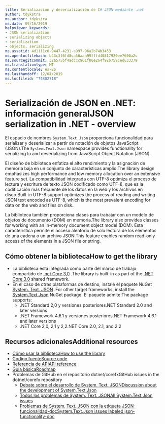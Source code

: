 ```yaml
---
title: Serialización y deserialización de C# JSON mediante .net
author: tdykstra
ms.author: tdykstra
ms.date: 09/16/2019
helpviewer_keywords:
- JSON serialization
- serializing objects
- serialization
- objects, serializing
ms.assetid: 4d1111c0-9447-4231-a997-96a2b74b3453
ms.openlocfilehash: b43c3f6fd8ca56aaa99fffd40317920ee7600a2c
ms.sourcegitcommit: 32a575bf4adccc901f00e264f92b759ced633379
ms.translationtype: MT
ms.contentlocale: es-ES
ms.lasthandoff: 12/04/2019
ms.locfileid: "74802718"
---
```

# <a name="json-serialization-in-net---overview"></a><span data-ttu-id="c944d-102">Serialización de JSON en .NET: información general</span><span class="sxs-lookup"><span data-stu-id="c944d-102">JSON serialization in .NET - overview</span></span>

<span data-ttu-id="c944d-103">El espacio de nombres `System.Text.Json` proporciona funcionalidad para serializar y deserializar a partir de notación de objetos JavaScript (JSON).</span><span class="sxs-lookup"><span data-stu-id="c944d-103">The `System.Text.Json` namespace provides functionality for serializing to and deserializing from JavaScript Object Notation (JSON).</span></span>

<span data-ttu-id="c944d-104">El diseño de biblioteca enfatiza el alto rendimiento y la asignación de memoria baja en un conjunto de características amplio.</span><span class="sxs-lookup"><span data-stu-id="c944d-104">The library design emphasizes high performance and low memory allocation over an extensive feature set.</span></span> <span data-ttu-id="c944d-105">La compatibilidad integrada con UTF-8 optimiza el proceso de lectura y escritura de texto JSON codificado como UTF-8, que es la codificación más frecuente de los datos en la web y los archivos en disco.</span><span class="sxs-lookup"><span data-stu-id="c944d-105">Built-in UTF-8 support optimizes the process of reading and writing JSON text encoded as UTF-8, which is the most prevalent encoding for data on the web and files on disk.</span></span>

<span data-ttu-id="c944d-106">La biblioteca también proporciona clases para trabajar con un modelo de objetos de documento (DOM) en memoria.</span><span class="sxs-lookup"><span data-stu-id="c944d-106">The library also provides classes for working with an in-memory document object model (DOM).</span></span> <span data-ttu-id="c944d-107">Esta característica permite el acceso aleatorio de solo lectura de los elementos de una cadena o un archivo JSON.</span><span class="sxs-lookup"><span data-stu-id="c944d-107">This feature enables random read-only access of the elements in a JSON file or string.</span></span> 

## <a name="how-to-get-the-library"></a><span data-ttu-id="c944d-108">Cómo obtener la biblioteca</span><span class="sxs-lookup"><span data-stu-id="c944d-108">How to get the library</span></span>

* <span data-ttu-id="c944d-109">La biblioteca está integrada como parte del marco de trabajo compartido de [.net Core 3,0](https://aka.ms/netcore3download) .</span><span class="sxs-lookup"><span data-stu-id="c944d-109">The library is built-in as part of the [.NET Core 3.0](https://aka.ms/netcore3download) shared framework.</span></span>
* <span data-ttu-id="c944d-110">En el caso de otras plataformas de destino, instale el paquete NuGet [System. Text. JSON](https://www.nuget.org/packages/System.Text.Json) .</span><span class="sxs-lookup"><span data-stu-id="c944d-110">For other target frameworks, install the [System.Text.Json](https://www.nuget.org/packages/System.Text.Json) NuGet package.</span></span> <span data-ttu-id="c944d-111">El paquete admite:</span><span class="sxs-lookup"><span data-stu-id="c944d-111">The package supports:</span></span>
  * <span data-ttu-id="c944d-112">.NET Standard 2,0 y versiones posteriores</span><span class="sxs-lookup"><span data-stu-id="c944d-112">.NET Standard 2.0 and later versions</span></span>
  * <span data-ttu-id="c944d-113">.NET Framework 4.6.1 y versiones posteriores</span><span class="sxs-lookup"><span data-stu-id="c944d-113">.NET Framework 4.6.1 and later versions</span></span>
  * <span data-ttu-id="c944d-114">.NET Core 2,0, 2,1 y 2,2</span><span class="sxs-lookup"><span data-stu-id="c944d-114">.NET Core 2.0, 2.1, and 2.2</span></span>

## <a name="additional-resources"></a><span data-ttu-id="c944d-115">Recursos adicionales</span><span class="sxs-lookup"><span data-stu-id="c944d-115">Additional resources</span></span>

* [<span data-ttu-id="c944d-116">Cómo usar la biblioteca</span><span class="sxs-lookup"><span data-stu-id="c944d-116">How to use the library</span></span>](system-text-json-how-to.md)
* [<span data-ttu-id="c944d-117">Código fuente</span><span class="sxs-lookup"><span data-stu-id="c944d-117">Source code</span></span>](https://github.com/dotnet/runtime/tree/master/src/libraries/System.Text.Json)
* [<span data-ttu-id="c944d-118">Referencia de API</span><span class="sxs-lookup"><span data-stu-id="c944d-118">API reference</span></span>](xref:System.Text.Json)
* [<span data-ttu-id="c944d-119">Guía básica</span><span class="sxs-lookup"><span data-stu-id="c944d-119">Roadmap</span></span>](https://github.com/dotnet/runtime/blob/master/src/libraries/System.Text.Json/roadmap/README.md)
* <span data-ttu-id="c944d-120">Problemas de GitHub en el repositorio dotnet/corefx</span><span class="sxs-lookup"><span data-stu-id="c944d-120">GitHub issues in the dotnet/corefx repository</span></span>
  * [<span data-ttu-id="c944d-121">Debate sobre el desarrollo de System. Text. JSON</span><span class="sxs-lookup"><span data-stu-id="c944d-121">Discussion about the development of System.Text.Json</span></span>](https://github.com/dotnet/corefx/issues/33115) <!-- TODO: Issues are still not moved to the new repo-->
  * [<span data-ttu-id="c944d-122">Todos los problemas de System. Text. JSON</span><span class="sxs-lookup"><span data-stu-id="c944d-122">All System.Text.Json issues</span></span>](https://github.com/dotnet/runtime/issues?q=is%3Aopen+is%3Aissue+label%3Aarea-System.Text.Json)
  * [<span data-ttu-id="c944d-123">Problemas de System. Text. JSON con la etiqueta JSON-funcionalidad-doc</span><span class="sxs-lookup"><span data-stu-id="c944d-123">System.Text.Json issues labeled json-functionality-doc</span></span>](https://github.com/dotnet/runtime/labels/json-functionality-doc)

